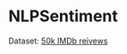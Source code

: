 # NLPSentiment

Dataset: [50k IMDb reivews](https://www.kaggle.com/datasets/lakshmi25npathi/imdb-dataset-of-50k-movie-reviews)
